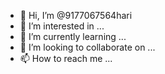 - 👋 Hi, I’m @9177067564hari
- 👀 I’m interested in ...
- 🌱 I’m currently learning ...
- 💞️ I’m looking to collaborate on ...
- 📫 How to reach me ...

<!---
9177067564hari/9177067564hari is a ✨ special ✨ repository because its `README.md` (this file) appears on your GitHub profile.
You can click the Preview link to take a look at your changes.
--->
